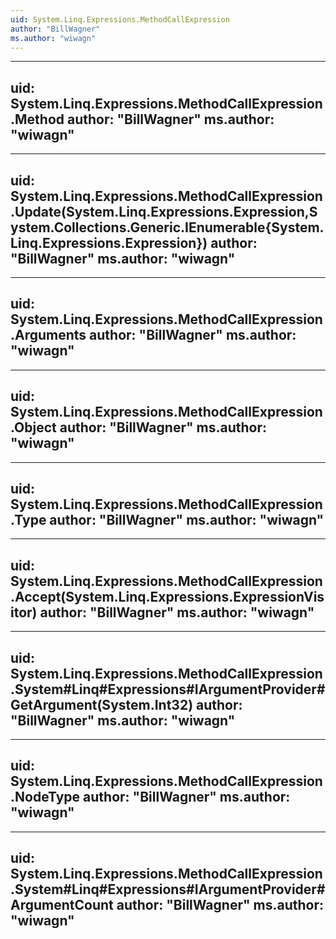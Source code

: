```yaml
---
uid: System.Linq.Expressions.MethodCallExpression
author: "BillWagner"
ms.author: "wiwagn"
---
```


---
uid: System.Linq.Expressions.MethodCallExpression.Method
author: "BillWagner"
ms.author: "wiwagn"
---

---
uid: System.Linq.Expressions.MethodCallExpression.Update(System.Linq.Expressions.Expression,System.Collections.Generic.IEnumerable{System.Linq.Expressions.Expression})
author: "BillWagner"
ms.author: "wiwagn"
---

---
uid: System.Linq.Expressions.MethodCallExpression.Arguments
author: "BillWagner"
ms.author: "wiwagn"
---

---
uid: System.Linq.Expressions.MethodCallExpression.Object
author: "BillWagner"
ms.author: "wiwagn"
---

---
uid: System.Linq.Expressions.MethodCallExpression.Type
author: "BillWagner"
ms.author: "wiwagn"
---

---
uid: System.Linq.Expressions.MethodCallExpression.Accept(System.Linq.Expressions.ExpressionVisitor)
author: "BillWagner"
ms.author: "wiwagn"
---

---
uid: System.Linq.Expressions.MethodCallExpression.System#Linq#Expressions#IArgumentProvider#GetArgument(System.Int32)
author: "BillWagner"
ms.author: "wiwagn"
---

---
uid: System.Linq.Expressions.MethodCallExpression.NodeType
author: "BillWagner"
ms.author: "wiwagn"
---

---
uid: System.Linq.Expressions.MethodCallExpression.System#Linq#Expressions#IArgumentProvider#ArgumentCount
author: "BillWagner"
ms.author: "wiwagn"
---
